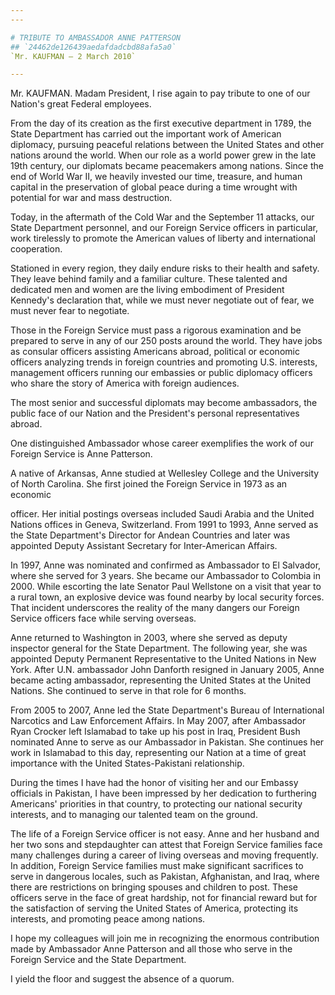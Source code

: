 ```yaml
---
---

# TRIBUTE TO AMBASSADOR ANNE PATTERSON
## `24462de126439aedafdadcbd88afa5a0`
`Mr. KAUFMAN — 2 March 2010`

---
```



Mr. KAUFMAN. Madam President, I rise again to pay tribute to one of 
our Nation's great Federal employees.

From the day of its creation as the first executive department in 
1789, the State Department has carried out the important work of 
American diplomacy, pursuing peaceful relations between the United 
States and other nations around the world. When our role as a world 
power grew in the late 19th century, our diplomats became peacemakers 
among nations. Since the end of World War II, we heavily invested our 
time, treasure, and human capital in the preservation of global peace 
during a time wrought with potential for war and mass destruction.

Today, in the aftermath of the Cold War and the September 11 attacks, 
our State Department personnel, and our Foreign Service officers in 
particular, work tirelessly to promote the American values of liberty 
and international cooperation.

Stationed in every region, they daily endure risks to their health 
and safety. They leave behind family and a familiar culture. These 
talented and dedicated men and women are the living embodiment of 
President Kennedy's declaration that, while we must never negotiate out 
of fear, we must never fear to negotiate.

Those in the Foreign Service must pass a rigorous examination and be 
prepared to serve in any of our 250 posts around the world. They have 
jobs as consular officers assisting Americans abroad, political or 
economic officers analyzing trends in foreign countries and promoting 
U.S. interests, management officers running our embassies or public 
diplomacy officers who share the story of America with foreign 
audiences.

The most senior and successful diplomats may become ambassadors, the 
public face of our Nation and the President's personal representatives 
abroad.

One distinguished Ambassador whose career exemplifies the work of our 
Foreign Service is Anne Patterson.

A native of Arkansas, Anne studied at Wellesley College and the 
University of North Carolina. She first joined the Foreign Service in 
1973 as an economic


officer. Her initial postings overseas included Saudi Arabia and the 
United Nations offices in Geneva, Switzerland. From 1991 to 1993, Anne 
served as the State Department's Director for Andean Countries and 
later was appointed Deputy Assistant Secretary for Inter-American 
Affairs.

In 1997, Anne was nominated and confirmed as Ambassador to El 
Salvador, where she served for 3 years. She became our Ambassador to 
Colombia in 2000. While escorting the late Senator Paul Wellstone on a 
visit that year to a rural town, an explosive device was found nearby 
by local security forces. That incident underscores the reality of the 
many dangers our Foreign Service officers face while serving overseas.

Anne returned to Washington in 2003, where she served as deputy 
inspector general for the State Department. The following year, she was 
appointed Deputy Permanent Representative to the United Nations in New 
York. After U.N. ambassador John Danforth resigned in January 2005, 
Anne became acting ambassador, representing the United States at the 
United Nations. She continued to serve in that role for 6 months.

From 2005 to 2007, Anne led the State Department's Bureau of 
International Narcotics and Law Enforcement Affairs. In May 2007, after 
Ambassador Ryan Crocker left Islamabad to take up his post in Iraq, 
President Bush nominated Anne to serve as our Ambassador in Pakistan. 
She continues her work in Islamabad to this day, representing our 
Nation at a time of great importance with the United States-Pakistani 
relationship.

During the times I have had the honor of visiting her and our Embassy 
officials in Pakistan, I have been impressed by her dedication to 
furthering Americans' priorities in that country, to protecting our 
national security interests, and to managing our talented team on the 
ground.

The life of a Foreign Service officer is not easy. Anne and her 
husband and her two sons and stepdaughter can attest that Foreign 
Service families face many challenges during a career of living 
overseas and moving frequently. In addition, Foreign Service families 
must make significant sacrifices to serve in dangerous locales, such as 
Pakistan, Afghanistan, and Iraq, where there are restrictions on 
bringing spouses and children to post. These officers serve in the face 
of great hardship, not for financial reward but for the satisfaction of 
serving the United States of America, protecting its interests, and 
promoting peace among nations.

I hope my colleagues will join me in recognizing the enormous 
contribution made by Ambassador Anne Patterson and all those who serve 
in the Foreign Service and the State Department.

I yield the floor and suggest the absence of a quorum.